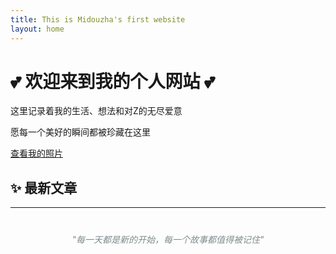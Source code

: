 ```yaml
---
title: This is Midouzha's first website
layout: home
---
```


<div class="home-intro">
  <h1>💕 欢迎来到我的个人网站 💕</h1>
  <p>这里记录着我的生活、想法和对Z的无尽爱意</p>
  <p>愿每一个美好的瞬间都被珍藏在这里</p>
  <a href="{{ '/assets/zhouyangyang.jpg' | relative_url }}" class="btn" target="_blank">查看我的照片</a>
</div>

## ✨ 最新文章

---

<div style="text-align: center; margin: 40px 0;">
  <p style="font-style: italic; color: #7f8c8d;">
    "每一天都是新的开始，每一个故事都值得被记住"
  </p>
</div>
